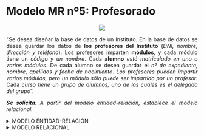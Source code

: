 <div align="justify">

# Modelo MR nº5: Profesorado

<div align="center">
<img src="https://github.com/jpexposito/base-datos/raw/main/MR/tareas/tarea5/img/profesor.png"/>
</div>

“Se desea diseñar la base de datos de un Instituto. En la base de datos se desea guardar los datos de __los profesores del Instituto__ (_DNI, nombre, dirección y teléfono_). Los profesores imparten __módulos__, y cada módulo tiene un _código y un nombre_. Cada __alumno__ _está matriculado en uno o varios módulos_. De cada alumno se desea guardar el _nº de expediente, nombre, apellidos y fecha de nacimiento_. _Los profesores pueden impartir varios módulos, pero un módulo sólo puede ser impartido por un profesor_. Cada _curso tiene un grupo de alumnos, uno de los cuales es el delegado del grupo_”.

_**Se solicita**: A partir del modelo entidad-relación, establece el modelo relacional._


<details>
      <summary>MODELO ENTIDAD-RELACIÓN</summary>   
  </br>
  
  <img src="https://github.com/jpexposito/base-datos/raw/main/MR/tareas/tarea5/img/profesorado-paso-3.drawio.png">
  
  </br>

</details>

<details>
      <summary>MODELO RELACIONAL</summary>   
  </br>
  
  <img src="https://github.com/samugd17/base-datos-bae-/blob/main/TAREAS/Tarea9/Ejercicio5/IMG/MR.N%C2%BA5.drawio.png">
  
  </br>
  
</div>
  
